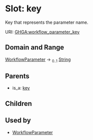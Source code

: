 
# Slot: key


Key that represents the parameter name.

URI: [GHGA:workflow_parameter_key](https://w3id.org/GHGA/workflow_parameter_key)


## Domain and Range

[WorkflowParameter](WorkflowParameter.md) &#8594;  <sub>0..1</sub> [String](types/String.md)

## Parents

 *  is_a: [key](key.md)

## Children


## Used by

 * [WorkflowParameter](WorkflowParameter.md)
